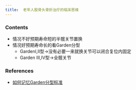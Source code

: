 ```yaml
---
title:  老年人股骨头骨折治疗的临床思维
--- 
```


### Contents
- 情况不好预期寿命短的半髋关节置换
- 情况好预期寿命长的看Garden分型
  - GardenⅠ,Ⅱ型→没有必要一来就换关节可以闭合复位内固定
  - Garden Ⅲ,Ⅳ型→全髋关节
### References
- [如何记忆Garden分型标准](/如何记忆Garden分型标准)
